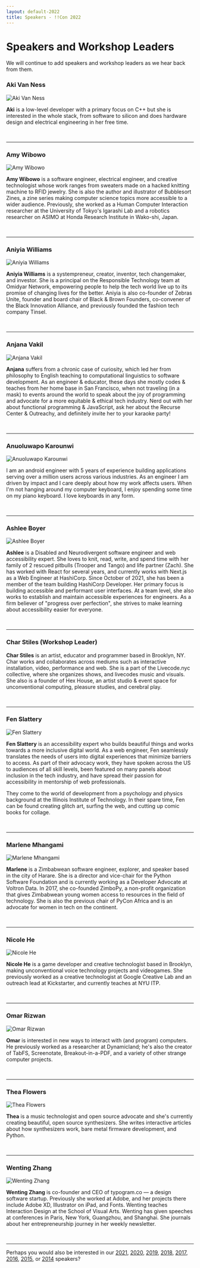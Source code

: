 ```yaml
---
layout: default-2022
title: Speakers - !!Con 2022
---
```


# Speakers and Workshop Leaders

We will continue to add speakers and workshop leaders as we hear back from them.

### Aki Van Ness
 
<a name="aki-van-ness" id="aki-van-ness"></a>
<img src="/images/speakers/aki-van-ness.png" alt="Aki Van Ness" class="speaker-img" />

**Aki** is a low-level developer with a primary focus on C++ but she is interested in the whole stack, from software to silicon and does hardware design and electrical engineering in her free time.

<br />

---

### Amy Wibowo

<a name="amy-wibowo" id="amy-wibowo"></a>
<img src="/images/speakers/amy-wibowo.png" alt="Amy Wibowo" class="speaker-img" />

**Amy Wibowo** is a software engineer, electrical engineer, and creative technologist whose work ranges from sweaters made on a hacked knitting machine to RFID jewelry. She is also the author and illustrator of Bubblesort Zines, a zine series making computer science topics more accessible to a wider audience. Previously, she worked as a Human Computer Interaction researcher at the University of Tokyo's Igarashi Lab and a robotics researcher on ASIMO at Honda Research Institute in Wako-shi, Japan.

<br />

---

### Aniyia Williams

<a name="aniyia-williams" id="aniyia-williams"></a>
<img src="/images/speakers/aniyia-williams.png" alt="Aniyia Williams" class="speaker-img" />

**Aniyia Williams** is a systempreneur, creator, inventor, tech changemaker, and investor. She is a principal on the Responsible Technology team at Omidyar Network, empowering people to help the tech world live up to its promise of changing lives for the better. Aniyia is also co-founder of Zebras Unite, founder and board chair of Black & Brown Founders, co-convener of the Black Innovation Alliance, and previously founded the fashion tech company Tinsel.

<br />

---

### Anjana Vakil

<a name="anjana-vakil" id="anjana-vakil"></a>
<img src="/images/speakers/anjana-vakil.png" alt="Anjana Vakil" class="speaker-img" />

**Anjana** suffers from a chronic case of curiosity, which led her from philosophy to English teaching to computational linguistics to software development. As an engineer & educator, these days she mostly codes & teaches from her home base in San Francisco, when not traveling (in a mask) to events around the world to speak about the joy of programming and advocate for a more equitable & ethical tech industry. Nerd out with her about functional programming & JavaScript, ask her about the Recurse Center & Outreachy, and definitely invite her to your karaoke party!

<br />

---

### Anuoluwapo Karounwi

<a name="anuoluwapo-karounwi" id="anuoluwapo-karounwi"></a>
<img src="/images/speakers/anuoluwapo-karounwi.png" alt="Anuoluwapo Karounwi" class="speaker-img" />

I am an android engineer with 5 years of experience building applications serving over a million users across various industries. As an engineer I am driven by impact and I care deeply about how my work affects users. When I'm not hanging around my computer keyboard, I enjoy spending some time on my piano keyboard. I love keyboards in any form.

<br />

---

### Ashlee Boyer

<a name="ashlee-boyer" id="ashlee-boyer"></a>
<img src="/images/speakers/ashlee-boyer.png" alt="Ashlee Boyer" class="speaker-img" />

**Ashlee** is a Disabled and Neurodivergent software engineer and web accessibility expert. She loves to knit, read, write, and spend time with her family of 2 rescued pitbulls (Trooper and Tango) and life partner (Zach). She has worked with React for several years, and currently works with Next.js as a Web Engineer at HashiCorp. Since October of 2021, she has been a member of the team building HashiCorp Developer. Her primary focus is building accessible and performant user interfaces. At a team level, she also works to establish and maintain accessible experiences for engineers. As a firm believer of "progress over perfection", she strives to make learning about accessibility easier for everyone.

<br />

---

### Char Stiles (Workshop Leader)

[//]: # (<a name="char-stiles" id="char-stiles"></a>)
[//]: # (<img src="/images/speakers/char-stiles.png" alt="Char Stiles" class="speaker-img" />)

**Char Stiles** is an artist, educator and programmer based in Brooklyn, NY. Char works and collaborates across mediums such as interactive installation, video, performance and web. She is a part of the Livecode.nyc collective, where she organizes shows, and livecodes music and visuals. She also is a founder of Hex House, an artist studio &amp; event space for unconventional computing, pleasure studies, and cerebral play.

<br />

---

### Fen Slattery

<a name="fen-slattery" id="fen-slattery"></a>
<img src="/images/speakers/fen-slattery.png" alt="Fen Slattery" class="speaker-img" />

**Fen Slattery** is an accessibility expert who builds beautiful things and works towards a more inclusive digital world. As a web engineer, Fen seamlessly translates the needs of users into digital experiences that minimize barriers to access. As part of their advocacy work, they have spoken across the US to audiences of all skill levels, been featured on many panels about inclusion in the tech industry, and have spread their passion for accessibility in mentorship of web professionals.

They come to the world of development from a psychology and physics background at the Illinois Institute of Technology. In their spare time, Fen can be found creating glitch art, surfing the web, and cutting up comic books for collage.

<br />

---

### Marlene Mhangami

<a name="marlene-mhangami" id="marlene-mhangami"></a>
<img src="/images/speakers/marlene-mhangami.png" alt="Marlene Mhangami" class="speaker-img" />

**Marlene** is a Zimbabwean software engineer, explorer, and speaker based in the city of Harare. She is a director and vice-chair for the Python Software Foundation and is currently working as a Developer Advocate at Voltron Data. In 2017, she co-founded ZimboPy, a non-profit organization that gives Zimbabwean young women access to resources in the field of technology. She is also the previous chair of PyCon Africa and is an advocate for women in tech on the continent.

<br />

---

### Nicole He

<a name="nicole-he" id="nicole-he"></a>
<img src="/images/speakers/nicole-he.png" alt="Nicole He" class="speaker-img" />

**Nicole He** is a game developer and creative technologist based in Brooklyn, making unconventional voice technology projects and videogames. She previously worked as a creative technologist at Google Creative Lab and an outreach lead at Kickstarter, and currently teaches at NYU ITP.

<br />

---

### Omar Rizwan

<a name="omar-rizwan" id="omar-rizwan"></a>
<img src="/images/speakers/omar-rizwan.png" alt="Omar Rizwan" class="speaker-img" />

**Omar** is interested in new ways to interact with (and program) computers. He previously worked as a researcher at Dynamicland; he's also the creator of TabFS, Screenotate, Breakout-in-a-PDF, and a variety of other strange computer projects.

<br />

---

### Thea Flowers

<a name="thea-flowers" id="thea-flowers"></a>
<img src="/images/speakers/thea-flowers.png" alt="Thea Flowers" class="speaker-img" />

**Thea** is a music technologist and open source advocate and she's currently creating beautiful, open source synthesizers. She writes interactive articles about how synthesizers work, bare metal firmware development, and Python.

<br />

---

### Wenting Zhang

<a name="wenting-zhang" id="wenting-zhang"></a>
<img src="/images/speakers/wenting-zhang.png" alt="Wenting Zhang" class="speaker-img" />

**Wenting Zhang** is co-founder and CEO of typogram.co — a design software startup. Previously she worked at Adobe, and her projects there include Adobe XD, Illustrator on iPad, and Fonts. Wenting teaches Interaction Design at the School of Visual Arts. Wenting has given speeches at conferences in Paris, New York, Guangzhou, and Shanghai. She journals about her entrepreneurship journey in her weekly newsletter.

<br />

---


Perhaps you would also be interested in our 
[2021](2021/speakers.html), 
[2020](2020/speakers.html), 
[2019](2019/speakers.html), 
[2018](2018/speakers.html), 
[2017](2017/speakers.html), 
[2016](2016/speakers.html), 
[2015](../2015/speakers.html), 
or [2014](../2014/speakers.html) speakers?
